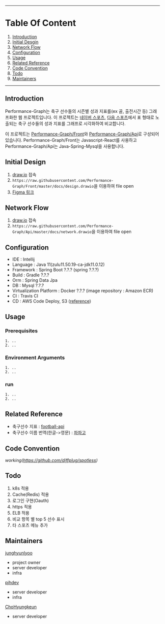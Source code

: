 ****
# Table Of Content
1. [Introduction](#introduction)
2. [Initial Desgin](#initial-design)
3. [Network Flow](#network-flow)
4. [Configuration](#configuration)
5. [Usage](#usage)
6. [Related Reference](#related-reference)
7. [Code Convention](#code-convention)
8. [Todo](#todo)
9. [Maintainers](#maintainers)
****

## Introduction
Performance-Graph는 축구 선수들의 시즌별 성과 지표를(ex 골, 출전시간 등) 그래프화한 웹 프로젝트입니다. 이 프로젝트는 [네이버 스포츠](https://sports.news.naver.com/wfootball/record/index?category=epl&league=100&tab=player), [다음 스포츠](https://sports.daum.net/record/epl/person?season=20212022)에서 표 형태로 노출되는 축구 선수들의 성과 지표를 그래프로 시각화하여 비교합니다.  

이 프로젝트는 [Performance-Graph/Front](https://github.com/Performance-Graph/Front)와 [Performance-Graph/Api](https://github.com/Performance-Graph/Api)로 구성되어 있습니다. Performance-Graph/Front는 Javascript-React를 사용하고 Performance-Graph/Api는 Java-Spring-Mysql을 사용합니다.

## Initial Design

1. [draw.io](https://app.diagrams.net) 접속
2. `https://raw.githubusercontent.com/Performance-Graph/Front/master/docs/design.drawio`을 이용하여 file open 
3. [Figma 링크](https://www.figma.com/file/JNqiWZA7T4MeGw2vcZCIdA/Performance-Graph?node-id=0%3A10)

## Network Flow

1. [draw.io](https://app.diagrams.net) 접속
2. `https://raw.githubusercontent.com/Performance-Graph/Api/master/docs/network.drawio`을 이용하여 file open

## Configuration
- IDE : Intellij
- Language : Java 11(zulu11.50.19-ca-jdk11.0.12)
- Framework : Spring Boot ?.?.? (spring ?.?.?)
- Build : Gradle ?.?.?
- Orm : Spring Data Jpa
- DB : Mysql ?.?.?
- Virtualization Platform : Docker ?.?.? (image repository : Amazon ECR)
- CI : Travis CI
- CD : AWS Code Deploy, S3 ([reference](https://velog.io/@jeff0720/Travis-CI-AWS-CodeDeploy-Docker-%EB%A1%9C-%EB%B0%B0%ED%8F%AC-%EC%9E%90%EB%8F%99%ED%99%94-%EB%B0%8F-%EB%AC%B4%EC%A4%91%EB%8B%A8-%EB%B0%B0%ED%8F%AC-%ED%99%98%EA%B2%BD-%EA%B5%AC%EC%B6%95%ED%95%98%EA%B8%B0))

## Usage
### Prerequisites
```
1. ..
2. ..
```
### Environment Arguments
```
1. ..
2. ..
```
### run
```
1. ..
2. ..
```

## Related Reference
- 축구선수 지표 : [football-api](https://football-api.com/)
- 축구선수 이름 번역(한글->영문) : [파파고](https://developers.naver.com/docs/papago/papago-nmt-overview.md)

## Code Convention
*working(https://github.com/diffplug/spotless)*

## Todo

1. k8s 적용
2. Cache(Redis) 적용
3. 로그인 구현(Oauth)
4. https 적용
5. ELB 적용
6. 비교 항목 별 top 5 선수 표시
7. 타 스포츠 메뉴 추가

## Maintainers

[junghyunlyoo](https://github.com/JungHyunLyoo)
- project owner
- server developer
- infra

[pjhdev](https://github.com/pjhdev)
- server developer
- infra

[ChoHyungkeun](https://github.com/ChoHyungkeun)
- server developer
